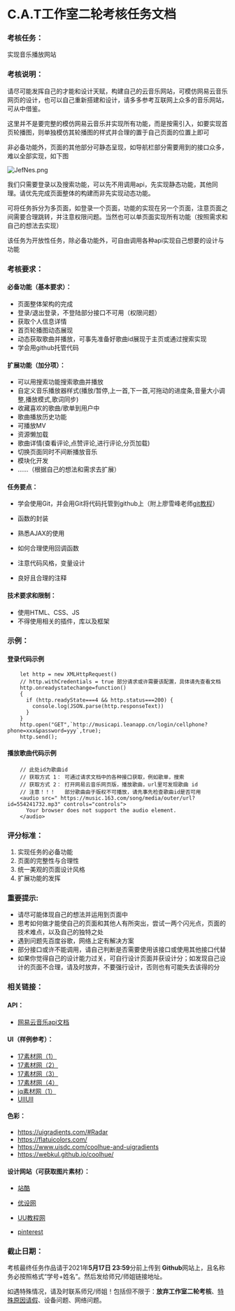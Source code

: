 # C.A.T工作室二轮考核任务文档



### 考核任务：

实现音乐播放网站



### 考核说明：

请尽可能发挥自己的才能和设计天赋，构建自己的云音乐网站，可模仿网易云音乐网页的设计，也可以自己重新搭建和设计，请多多参考互联网上众多的音乐网站，可从中借鉴。

这里并不是要完整的模仿网易云音乐并实现所有功能，而是按需引入，如要实现首页轮播图，则单独模仿其轮播图的样式并合理的置于自己页面的位置上即可


非必备功能外，页面的其他部分可静态呈现，如导航栏部分需要用到的接口众多，难以全部实现，如下图

![JefNes.png](https://s1.ax1x.com/2020/04/18/JefNes.png)



我们只需要登录以及搜索功能，可以先不用调用api，先实现静态功能，其他同理。请优先完成页面整体的构建而非先实现动态功能。

可将任务拆分为多页面，如登录一个页面，功能的实现在另一个页面，注意页面之间需要合理跳转，并注意权限问题。当然也可以单页面实现所有功能（按照需求和自己的想法去实现）

该任务为开放性任务，除必备功能外，可自由调用各种api实现自己想要的设计与功能



### 考核要求：




#### 必备功能（基本要求）：
 - 页面整体架构的完成
 - 登录/退出登录，不登陆部分接口不可用（权限问题）
 - 获取个人信息详情
 - 首页轮播图动态展现
 - 动态获取歌曲并播放，可事先准备好歌曲id展现于主页或通过搜索实现
 - 学会用github托管代码




#### 扩展功能（加分项）：
 - 可以用搜索功能搜索歌曲并播放
 - 自定义音乐播放器样式(播放/暂停,上一首,下一首,可拖动的进度条,音量大小调整,播放模式,歌词同步)
 - 收藏喜欢的歌曲/歌单到用户中
 - 歌曲播放历史功能
 - 可播放MV
 - 资源懒加载
 - 歌曲详情(查看评论,点赞评论,进行评论,分页加载)
 - 切换页面同时不间断播放音乐
 - 模块化开发
 - ……（根据自己的想法和需求去扩展）



#### 任务要点：

- 学会使用Git，并会用Git将代码托管到github上（附上廖雪峰老师[git教程](https://www.liaoxuefeng.com/wiki/896043488029600)）

 - 函数的封装
 - 熟悉AJAX的使用
 - 如何合理使用回调函数
 - 注意代码风格，变量设计
 - 良好且合理的注释



#### 技术要求和限制：

- 使用HTML、CSS、JS
- 不得使用相关的插件，库以及框架





### 示例：



#### 登录代码示例

```
    let http = new XMLHttpRequest()
    // http.withCredentials = true 部分请求或许需要该配置，具体请先查看文档
    http.onreadystatechange=function()
    {
      if (http.readyState===4 && http.status===200) {
        console.log(JSON.parse(http.responseText))
      }
    }
    http.open("GET",`http://musicapi.leanapp.cn/login/cellphone?phone=xxx&password=yyy`,true);
    http.send();
```



#### 播放歌曲代码示例

```
    // 此处id为歌曲id
    // 获取方式 1： 可通过请求文档中的各种接口获取，例如歌单，搜索
    // 获取方式 2： 打开网易云音乐网页版，播放歌曲，url里可发现歌曲 id
    // 注意！！！   部分歌曲由于版权不可播放，请先事先检查歌曲id是否可用
    <audio src=" https://music.163.com/song/media/outer/url?id=554241732.mp3" controls="controls">
      Your browser does not support the audio element.
    </audio>
```



### 评分标准：

 1. 实现任务的必备功能
 2. 页面的完整性与合理性
 3. 统一美观的页面设计风格
 4. 扩展功能的发挥



### 重要提示: 

- 请尽可能体现自己的想法并运用到页面中
- 思考如何做才能使自己的页面和其他人有所突出，尝试一两个闪光点，页面的技术难点，以及自己的独特之处
 - 遇到问题先百度谷歌，网络上定有解决方案
 - 部分接口或许不能调用，请自己判断是否需要使用该接口或使用其他接口代替
 - 如果你觉得自己的设计能力过关，可自行设计页面并获设计分；如发现自己设计的页面不合理，请及时放弃，不要强行设计，否则也有可能失去该得的分





### 相关链接：



#### API：

-  [网易云音乐api文档](http://musicapi.leanapp.cn/)



#### UI（样例参考）：

- [17素材网（1）](https://www.17sucai.com/pins/demo-show?id=34819) 
- [17素材网（2）](https://www.17sucai.com/pins/demo-show?id=36271)
- [17素材网（3）](https://www.17sucai.com/pins/demo-show?id=30957) 
- [17素材网（4）](http://www.jq22.com/yanshi18161)
- [jq素材网（1）](http://www.jq22.com/demo/Music-player201810110019/)
- [UIIUII](https://uiiiuiii.com/inspiration/1616111288.html)



#### 色彩：

- https://uigradients.com/#Radar
- https://flatuicolors.com/
- https://www.uisdc.com/coolhue-and-uigradients
- https://webkul.github.io/coolhue/





#### 设计网站（可获取图片素材）：

- [站酷](https://www.zcool.com.cn/)

- [优设网](https://www.uisdc.com/)

- [UU教程网](https://uiiiuiii.com/inspirations/ui/players)

- [pinterest](https://www.pinterest.com/)

  





### 截止日期：

考核最终任务作品请于2021年**5月17日 23:59**分前上传到 **Github**网站上，且名称务必按照格式“学号+姓名”。然后发给师兄/师姐链接地址。

如遇特殊情况，请及时联系师兄/师姐！包括但不限于：**放弃工作室二轮考核**、<u>特殊原因请假</u>、设备问题、网络问题。


